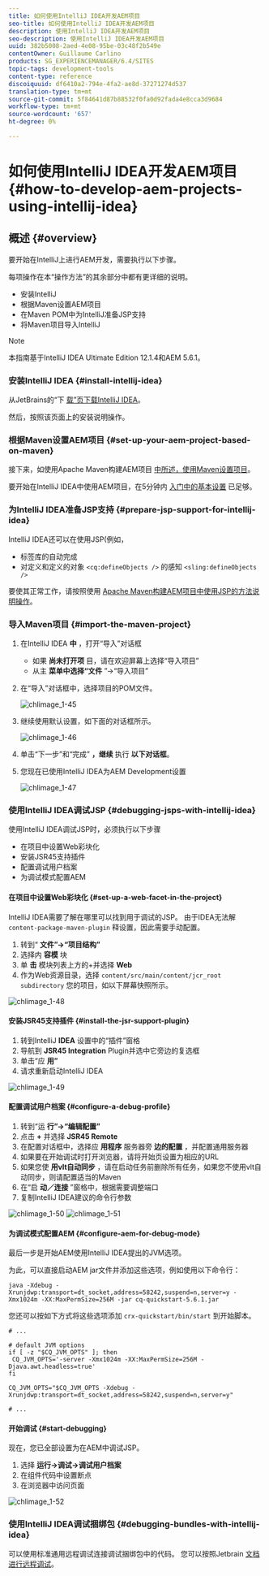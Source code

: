 ```yaml
---
title: 如何使用IntelliJ IDEA开发AEM项目
seo-title: 如何使用IntelliJ IDEA开发AEM项目
description: 使用IntelliJ IDEA开发AEM项目
seo-description: 使用IntelliJ IDEA开发AEM项目
uuid: 382b5008-2aed-4e08-95be-03c48f2b549e
contentOwner: Guillaume Carlino
products: SG_EXPERIENCEMANAGER/6.4/SITES
topic-tags: development-tools
content-type: reference
discoiquuid: df6410a2-794e-4fa2-ae8d-37271274d537
translation-type: tm+mt
source-git-commit: 5f84641d87b88532f0fa0d92fada4e8cca3d9684
workflow-type: tm+mt
source-wordcount: '657'
ht-degree: 0%

---
```



# 如何使用IntelliJ IDEA开发AEM项目{#how-to-develop-aem-projects-using-intellij-idea}

## 概述 {#overview}

要开始在IntelliJ上进行AEM开发，需要执行以下步骤。

每项操作在本“操作方法”的其余部分中都有更详细的说明。

* 安装IntelliJ
* 根据Maven设置AEM项目
* 在Maven POM中为IntelliJ准备JSP支持
* 将Maven项目导入IntelliJ

>[!NOTE]
>
>本指南基于IntelliJ IDEA Ultimate Edition 12.1.4和AEM 5.6.1。

### 安装IntelliJ IDEA {#install-intellij-idea}

从JetBrains的“下 [载”页下载IntelliJ IDEA](https://www.jetbrains.com/idea/download/index.html)。

然后，按照该页面上的安装说明操作。

### 根据Maven设置AEM项目 {#set-up-your-aem-project-based-on-maven}

接下来，如使用Apache Maven构建AEM项目 [中所述，使用Maven设置项目](/help/sites-developing/ht-projects-maven.md)。

要开始在IntelliJ IDEA中使用AEM项目，在5分钟内 [入门中的基本设置](https://maven.apache.org/guides/getting-started/maven-in-five-minutes.html) 已足够。

### 为IntelliJ IDEA准备JSP支持 {#prepare-jsp-support-for-intellij-idea}

IntelliJ IDEA还可以在使用JSP(例如，

* 标签库的自动完成
* 对定义和定义的对象 `<cq:defineObjects />` 的感知 `<sling:defineObjects />`

要使其正常工作，请按照使用 [Apache Maven构建AEM项目中](/help/sites-developing/ht-projects-maven.md#how-to-work-with-jsps)[使用JSP的方法说明操作](/help/sites-developing/ht-projects-maven.md)。

### 导入Maven项目 {#import-the-maven-project}

1. 在IntelliJ IDEA **中** ，打开“导入”对话框

   * 如果 **尚未打开项** 目，请在欢迎屏幕上选择“导入项目”
   * 从主 **菜单中选择“文件** ”->“导入项目”

1. 在“导入”对话框中，选择项目的POM文件。

   ![chlimage_1-45](assets/chlimage_1-45.png)

1. 继续使用默认设置，如下面的对话框所示。

   ![chlimage_1-46](assets/chlimage_1-46.png)

1. 单击“下一步”和“完成” **，继续** 执行 **以下对话框**。
1. 您现在已使用IntelliJ IDEA为AEM Development设置

   ![chlimage_1-47](assets/chlimage_1-47.png)

### 使用IntelliJ IDEA调试JSP {#debugging-jsps-with-intellij-idea}

使用IntelliJ IDEA调试JSP时，必须执行以下步骤

* 在项目中设置Web彩块化
* 安装JSR45支持插件
* 配置调试用户档案
* 为调试模式配置AEM

#### 在项目中设置Web彩块化 {#set-up-a-web-facet-in-the-project}

IntelliJ IDEA需要了解在哪里可以找到用于调试的JSP。 由于IDEA无法解 `content-package-maven-plugin` 释设置，因此需要手动配置。

1. 转到“ **文件”->“项目结构”**
1. 选择内 **容模** 块
1. 单 **击** 模块列表上方的+并选择 **Web**
1. 作为Web资源目录，选择 `content/src/main/content/jcr_root subdirectory` 您的项目，如以下屏幕快照所示。

![chlimage_1-48](assets/chlimage_1-48.png)

#### 安装JSR45支持插件 {#install-the-jsr-support-plugin}

1. 转到IntelliJ **IDEA** 设置中的“插件”窗格
1. 导航到 **JSR45 Integration** Plugin并选中它旁边的复选框
1. 单击“应 **用”**
1. 请求重新启动IntelliJ IDEA

![chlimage_1-49](assets/chlimage_1-49.png)

#### 配置调试用户档案 {#configure-a-debug-profile}

1. 转到“运 **行”->“编辑配置”**
1. 点击 **+** 并选择 **JSR45 Remote**
1. 在配置对话框中，选择应 **用程序** 服务器旁 **边的配置** ，并配置通用服务器
1. 如果要在开始调试时打开浏览器，请将开始页设置为相应的URL
1. 如果您使 **用vlt自动同步** ，请在启动任务前删除所有任务，如果您不使用vlt自动同步，则请配置适当的Maven
1. 在“启 **动／连接** ”窗格中，根据需要调整端口
1. 复制IntelliJ IDEA建议的命令行参数

![chlimage_1-50](assets/chlimage_1-50.png) ![chlimage_1-51](assets/chlimage_1-51.png)

#### 为调试模式配置AEM {#configure-aem-for-debug-mode}

最后一步是开始AEM使用IntelliJ IDEA提出的JVM选项。

为此，可以直接启动AEM jar文件并添加这些选项，例如使用以下命令行：

`java -Xdebug -Xrunjdwp:transport=dt_socket,address=58242,suspend=n,server=y -Xmx1024m -XX:MaxPermSize=256M -jar cq-quickstart-5.6.1.jar`

您还可以按如下方式将这些选项添加 `crx-quickstart/bin/start` 到开始脚本。

```shell
# ...

# default JVM options
if [ -z "$CQ_JVM_OPTS" ]; then
 CQ_JVM_OPTS='-server -Xmx1024m -XX:MaxPermSize=256M -Djava.awt.headless=true'
fi

CQ_JVM_OPTS="$CQ_JVM_OPTS -Xdebug -Xrunjdwp:transport=dt_socket,address=58242,suspend=n,server=y"

# ...
```

#### 开始调试 {#start-debugging}

现在，您已全部设置为在AEM中调试JSP。

1. 选择 **运行->调试->调试用户档案**
1. 在组件代码中设置断点
1. 在浏览器中访问页面

![chlimage_1-52](assets/chlimage_1-52.png)

### 使用IntelliJ IDEA调试捆绑包 {#debugging-bundles-with-intellij-idea}

可以使用标准通用远程调试连接调试捆绑包中的代码。 您可以按照Jetbrain [文档进行远程调试](https://www.jetbrains.com/idea/webhelp/run-debug-configuration-remote.html)。
